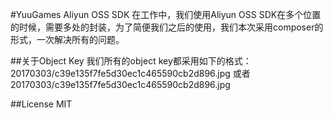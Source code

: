 #YuuGames Aliyun OSS SDK
在工作中，我们使用Aliyun OSS SDK在多个位置的时候，需要多处的封装，为了简便我们之后的使用，我们本次采用composer的形式，一次解决所有的问题。

##关于Object Key
我们所有的object key都采用如下的格式：
20170303/c39e135f7fe5d30ec1c465590cb2d896.jpg 或者
20170303/c39e135f7fe5d30ec1c465590cb2d896.jpg

##License
MIT

